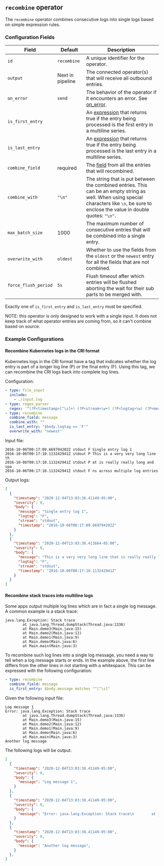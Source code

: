 ## `recombine` operator

The `recombine` operator combines consecutive logs into single logs based on simple expression rules.

### Configuration Fields

| Field                | Default          | Description |
| ---                  | ---              | ---         |
| `id`                 | `recombine`      | A unique identifier for the operator. |
| `output`             | Next in pipeline | The connected operator(s) that will receive all outbound entries. |
| `on_error`           | `send`           | The behavior of the operator if it encounters an error. See [on_error](/docs/types/on_error.md). |
| `is_first_entry`     |                  | An [expression](/docs/types/expression.md) that returns true if the entry being processed is the first entry in a multiline series. |
| `is_last_entry`      |                  | An [expression](/docs/types/expression.md) that returns true if the entry being processed is the last entry in a multiline series. |
| `combine_field`      | required         | The [field](/docs/types/field.md) from all the entries that will recombined. |
| `combine_with`       | `"\n"`           | The string that is put between the combined entries. This can be an empty string as well. When using special characters like `\n`, be sure to enclose the value in double quotes: `"\n"`. |
| `max_batch_size`     | 1000             | The maximum number of consecutive entries that will be combined into a single entry. |
| `overwrite_with`     | `oldest`         | Whether to use the fields from the `oldest` or the `newest` entry for all the fields that are not combined. |
| `force_flush_period` | `5s`             | Flush timeout after which entries will be flushed aborting the wait for their sub parts to be merged with. |

Exactly one of `is_first_entry` and `is_last_entry` must be specified.

NOTE: this operator is only designed to work with a single input. It does not keep track of what operator entries are coming from, so it can't combine based on source.

### Example Configurations

#### Recombine Kubernetes logs in the CRI format

Kubernetes logs in the CRI format have a tag that indicates whether the log entry is part of a longer log line (P) or the final entry (F). Using this tag, we can recombine the CRI logs back into complete log lines.

Configuration:

```yaml
- type: file_input
  include:
    - ./input.log
- type: regex_parser
  regex: '^(?P<timestamp>[^\s]+) (?P<stream>\w+) (?P<logtag>\w) (?P<message>.*)'
- type: recombine
  combine_field: message
  combine_with: ""
  is_last_entry: "$body.logtag == 'F'"
  overwrite_with: "newest"
```

Input file:

```
2016-10-06T00:17:09.669794202Z stdout F Single entry log 1
2016-10-06T00:17:10.113242941Z stdout P This is a very very long line th
2016-10-06T00:17:10.113242941Z stdout P at is really really long and spa
2016-10-06T00:17:10.113242941Z stdout F ns across multiple log entries
```

Output logs:

```json
[
  {
    "timestamp": "2020-12-04T13:03:38.41149-05:00",
    "severity": 0,
    "body": {
      "message": "Single entry log 1",
      "logtag": "F",
      "stream": "stdout",
      "timestamp": "2016-10-06T00:17:09.669794202Z"
    }
  },
  {
    "timestamp": "2020-12-04T13:03:38.411664-05:00",
    "severity": 0,
    "body": {
      "message": "This is a very very long line that is really really long and spans across multiple log entries",
      "logtag": "F",
      "stream": "stdout",
      "timestamp": "2016-10-06T00:17:10.113242941Z"
    }
  }
]
```

#### Recombine stack traces into multiline logs

Some apps output multiple log lines which are in fact a single log message. A common example is a stack trace:

```console
java.lang.Exception: Stack trace
        at java.lang.Thread.dumpStack(Thread.java:1336)
        at Main.demo3(Main.java:15)
        at Main.demo2(Main.java:12)
        at Main.demo1(Main.java:9)
        at Main.demo(Main.java:6)
        at Main.main(Main.java:3)
```

To recombine such log lines into a single log message, you need a way to tell when a log message starts or ends.
In the example above, the first line differs from the other lines in not starting with a whitespace.
This can be expressed with the following configuration:

```yaml
- type: recombine
  combine_field: message
  is_first_entry: $body.message matches "^[^\s]"
```

Given the following input file:

```
Log message 1
Error: java.lang.Exception: Stack trace
        at java.lang.Thread.dumpStack(Thread.java:1336)
        at Main.demo3(Main.java:15)
        at Main.demo2(Main.java:12)
        at Main.demo1(Main.java:9)
        at Main.demo(Main.java:6)
        at Main.main(Main.java:3)
Another log message
```

The following logs will be output:

```json
[
  {
    "timestamp": "2020-12-04T13:03:38.41149-05:00",
    "severity": 0,
    "body": {
      "message": "Log message 1",
    }
  },
  {
    "timestamp": "2020-12-04T13:03:38.41149-05:00",
    "severity": 0,
    "body": {
      "message": "Error: java.lang.Exception: Stack trace\n        at java.lang.Thread.dumpStack(Thread.java:1336)\n        at Main.demo3(Main.java:15)\n        at Main.demo2(Main.java:12)\n        at Main.demo1(Main.java:9)\n        at Main.demo(Main.java:6)\n        at Main.main(Main.java:3)",
    }
  },
  {
    "timestamp": "2020-12-04T13:03:38.41149-05:00",
    "severity": 0,
    "body": {
      "message": "Another log message",
    }
  },
]
```
